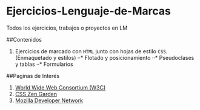 # Ejercicios-Lenguaje-de-Marcas
Todos los ejercicios, trabajos o proyectos en LM

##Contenidos
1. Ejercicios de marcado con `HTML` junto con hojas de estilo `CSS`. (Enmaquetado y estilos)
··* Flotado y posicionamiento
··* Pseudoclases y tablas
··* Formularios

##Paginas de Interés
1. [World Wide Web Consortium (W3C)][1]
2. [CSS Zen Garden][2]
3. [Mozilla Developer Network][3]


[1]: http://www.w3c.es/
[2]: http://csszengarden.com/
[3]: https://developer.mozilla.org/es/


